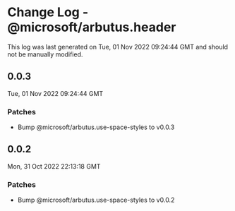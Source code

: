 # Change Log - @microsoft/arbutus.header

This log was last generated on Tue, 01 Nov 2022 09:24:44 GMT and should not be manually modified.

<!-- Start content -->

## 0.0.3

Tue, 01 Nov 2022 09:24:44 GMT

### Patches

- Bump @microsoft/arbutus.use-space-styles to v0.0.3

## 0.0.2

Mon, 31 Oct 2022 22:13:18 GMT

### Patches

- Bump @microsoft/arbutus.use-space-styles to v0.0.2
